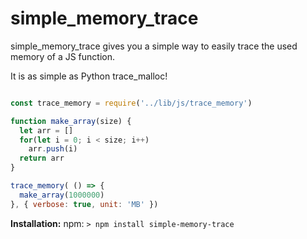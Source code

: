 # simple_memory_trace

simple_memory_trace gives you a simple way to easily trace the used memory of a JS function.

It is as simple as Python trace_malloc!

```js

const trace_memory = require('../lib/js/trace_memory')

function make_array(size) {
  let arr = []
  for(let i = 0; i < size; i++) 
    arr.push(i)
  return arr
} 

trace_memory( () => {
  make_array(1000000)
}, { verbose: true, unit: 'MB' })

```

**Installation:**
        npm: `> npm install simple-memory-trace`
